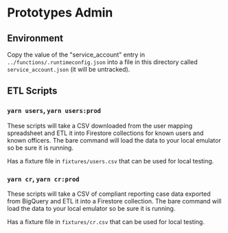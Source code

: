 # Prototypes Admin

## Environment

Copy the value of the "service_account" entry in `../functions/.runtimeconfig.json` into a file in this directory called `service_account.json` (it will be untracked).

## ETL Scripts

### `yarn users`, `yarn users:prod`

These scripts will take a CSV downloaded from the user mapping spreadsheet and ETL it into Firestore collections for known users and known officers. The bare command will load the data to your local emulator so be sure it is running.

Has a fixture file in `fixtures/users.csv` that can be used for local testing.

### `yarn cr`, `yarn cr:prod`

These scripts will take a CSV of compliant reporting case data exported from BigQuery and ETL it into a Firestore collection. The bare command will load the data to your local emulator so be sure it is running.

Has a fixture file in `fixtures/cr.csv` that can be used for local testing.
